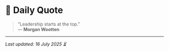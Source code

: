 # 📜 Daily Quote

> "Leadership starts at the top."  
> — **Morgan Wootten**

---

_Last updated: 16 July 2025 ⏳_
